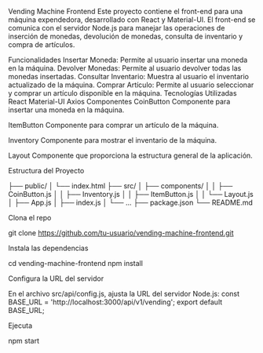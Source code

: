 
Vending Machine Frontend
Este proyecto contiene el front-end para una máquina expendedora, desarrollado con React y Material-UI. El front-end se comunica con el servidor Node.js para manejar las operaciones de inserción de monedas, devolución de monedas, consulta de inventario y compra de artículos.

Funcionalidades
Insertar Moneda: Permite al usuario insertar una moneda en la máquina.
Devolver Monedas: Permite al usuario devolver todas las monedas insertadas.
Consultar Inventario: Muestra al usuario el inventario actualizado de la máquina.
Comprar Artículo: Permite al usuario seleccionar y comprar un artículo disponible en la máquina.
Tecnologías Utilizadas
React
Material-UI
Axios
Componentes
CoinButton
Componente para insertar una moneda en la máquina.

ItemButton
Componente para comprar un artículo de la máquina.

Inventory
Componente para mostrar el inventario de la máquina.

Layout
Componente que proporciona la estructura general de la aplicación.



Estructura del Proyecto


├── public/
│   └── index.html
├── src/
│   ├── components/
│   │   ├── CoinButton.js
│   │   ├── Inventory.js
│   │   ├── ItemButton.js
│   │   └── Layout.js
│   ├── App.js
│   ├── index.js
│   └── ...
├── package.json
└── README.md

Clona el repo

git clone https://github.com/tu-usuario/vending-machine-frontend.git


Instala las dependencias

cd vending-machine-frontend
npm install


Configura la URL del servidor


En el archivo src/api/config.js, ajusta la URL del servidor Node.js:
const BASE_URL = 'http://localhost:3000/api/v1/vending';
export default BASE_URL;

Ejecuta


npm start



